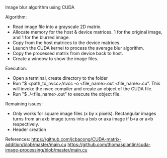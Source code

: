 Image blur algorithm using CUDA

Algorithm:
- Read image file into a grayscale 2D matrix.
- Allocate memory for the host & device matrices. 1 for the original image, and 1 for the blurred image.
- Copy from the host matrices to the device matrices.
- Launch the CUDA kernel to process the average blur algorithm.
- Copy the processed matrix from device back to host.
- Create a window to show the image files.

Execution:
- Open a terminal, create directory to the folder
- Run "$ <path_to_nvcc>/nvcc -o <file_name>.out <file_name>.cu". This will invoke the nvcc compiler and create an object of the CUDA file.
- Run "$ ./<file_name>.out" to execute the object file.

Remaining issues: 
- Only works for square image files (x by x pixels). Rectangular images turns from an axb image turns into a bxb or axa image if b<a or a<b respectively.
- Header creation

References:
https://github.com/jcbacong/CUDA-matrix-addition/blob/master/main.cu
https://github.com/thomasplantin/cuda-image-processing/blob/master/main.cu
